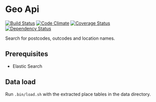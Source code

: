 # Geo Api

[![Build Status](https://travis-ci.org/NHSChoices/geo-api.png?branch=master)](https://travis-ci.org/NHSChoices/geo-api)
[![Code Climate](https://codeclimate.com/github/NHSChoices/geo-api.png)](https://codeclimate.com/github/NHSChoices/geo-api)
[![Coverage Status](https://coveralls.io/repos/NHSChoices/geo-api/badge.png)](https://coveralls.io/r/NHSChoices/geo-api)  
[![Dependency Status](https://gemnasium.com/NHSChoices/geo-api.png)](https://gemnasium.com/NHSChoices/geo-api)

Search for postcodes, outcodes and location names.

## Prerequisites ##

* Elastic Search

## Data load

Run `.bin/load.sh` with the extracted place tables in the data directory.
